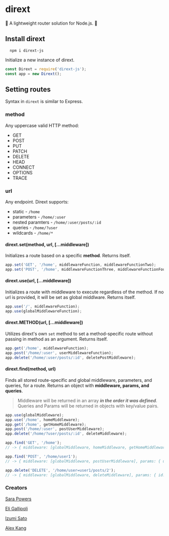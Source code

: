 # dirext
 🚧 A lightweight router solution for Node.js. 🚧

## **Install dirext** 
`  npm i dirext-js`

Initialize a new instance of dirext.

```javascript
const Dirext = require('dirext-js');
const app = new Dirext();
```

## Setting routes

Syntax in `dirext` is similar to Express. 

### method
Any uppercase valid HTTP method:
* GET
* POST
* PUT
* PATCH
* DELETE
* HEAD
* CONNECT
* OPTIONS
* TRACE

### url
Any endpoint. Dirext supports:
* static - `/home`
* parameters - `/home/:user`
* nested paramters - `/home/:user/posts/:id`
* queries - `/home/?user`
* wildcards - `/home/*`


#### dirext.set(method, url, [...middleware])
Initializes a route based on a specific **method**. Returns itself.

```javascript
app.set('GET', '/home', middlewareFunction, middlewareFunctionTwo);
app.set('POST', '/home', middlewareFunctionThree, middlewareFunctionFour);
```

#### dirext.use(url, [...middleware])

Initializes a route with middleware to execute regardless of the method. If no url is provided, it will be set as global middlware. Returns itself.

```javascript
app.use('/', middlewareFunction);
app.use(globalMiddlewareFunction);
```

#### dirext.METHOD(url, [...middleware])

Utilizes dirext's own `set` method to set a method-specific route without passing in method as an argument. Returns itself.

```javascript
app.get('/home', middlewareFunction);
app.post('/home/:user', userMiddlewareFunction);
app.delete('/home/:user/posts/:id', deletePostMiddleware);
```

#### dirext.find(method, url)

Finds all stored route-specific and global middleware, parameters, and queries, for a route. Returns an object with **middleware, params, and queries**.
> Middleware will be returned in an array **_in the order it was defined_**. Queries and Params will be returned in objects with key/value pairs. 

```javascript
app.use(globalMiddleware);
app.use('/home', homeMiddleware);
app.get('/home', getHomeMiddleware);
app.post('/home/:user', postUserMiddleware);
app.delete('/home/?user/posts/:id', deleteMiddleware);

app.find('GET', '/home');
// -> { middleware: [globalMiddleware, homeMiddleware, getHomeMiddleware] }

app.find('POST', '/home/user1');
// -> { middleware: [globalMiddleware, postUserMiddleware], params: { user: user1 } }

app.delete('DELETE', '/home/user=user1/posts/2');
// -> { middleware: [globalMiddleware, deleteMiddleware], params: { id: 2 }, queries: { user: user1 } }
```

### Creators 

[Sara Powers](https://github.com/sarapowers)

[Eli Gallipoli](https://github.com/egcg317)

[Izumi Sato](https://github.com/izumi411)

[Alex Kang](https://github.com/akang0408)





